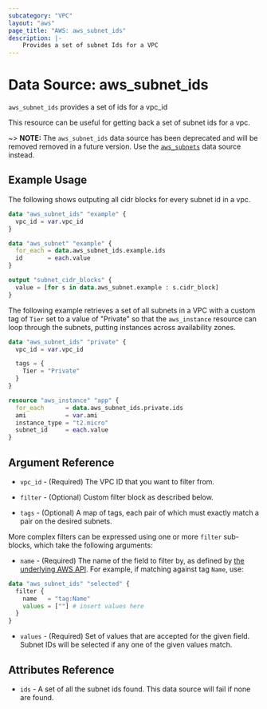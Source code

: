 ```yaml
---
subcategory: "VPC"
layout: "aws"
page_title: "AWS: aws_subnet_ids"
description: |-
    Provides a set of subnet Ids for a VPC
---
```


# Data Source: aws_subnet_ids

`aws_subnet_ids` provides a set of ids for a vpc_id

This resource can be useful for getting back a set of subnet ids for a vpc.

~> **NOTE:** The `aws_subnet_ids` data source has been deprecated and will be removed removed in a future version. Use the [`aws_subnets`](subnets.html) data source instead.

## Example Usage

The following shows outputing all cidr blocks for every subnet id in a vpc.

```terraform
data "aws_subnet_ids" "example" {
  vpc_id = var.vpc_id
}

data "aws_subnet" "example" {
  for_each = data.aws_subnet_ids.example.ids
  id       = each.value
}

output "subnet_cidr_blocks" {
  value = [for s in data.aws_subnet.example : s.cidr_block]
}
```

The following example retrieves a set of all subnets in a VPC with a custom
tag of `Tier` set to a value of "Private" so that the `aws_instance` resource
can loop through the subnets, putting instances across availability zones.

```terraform
data "aws_subnet_ids" "private" {
  vpc_id = var.vpc_id

  tags = {
    Tier = "Private"
  }
}

resource "aws_instance" "app" {
  for_each      = data.aws_subnet_ids.private.ids
  ami           = var.ami
  instance_type = "t2.micro"
  subnet_id     = each.value
}
```

## Argument Reference

* `vpc_id` - (Required) The VPC ID that you want to filter from.

* `filter` - (Optional) Custom filter block as described below.

* `tags` - (Optional) A map of tags, each pair of which must exactly match
  a pair on the desired subnets.

More complex filters can be expressed using one or more `filter` sub-blocks,
which take the following arguments:

* `name` - (Required) The name of the field to filter by, as defined by
  [the underlying AWS API](http://docs.aws.amazon.com/AWSEC2/latest/APIReference/API_DescribeSubnets.html).
  For example, if matching against tag `Name`, use:

```terraform
data "aws_subnet_ids" "selected" {
  filter {
    name   = "tag:Name"
    values = [""] # insert values here
  }
}
```

* `values` - (Required) Set of values that are accepted for the given field.
  Subnet IDs will be selected if any one of the given values match.

## Attributes Reference

* `ids` - A set of all the subnet ids found. This data source will fail if none are found.

